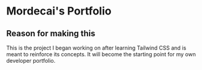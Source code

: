 # Mordecai's Portfolio

## Reason for making this
This is the project I began working on after learning Tailwind CSS and is meant to reinforce its concepts. It will become the starting point for my own developer portfolio.
